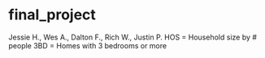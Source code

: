 # final_project
Jessie H., Wes A., Dalton F., Rich W., Justin P. 
HOS = Household size by # people
3BD = Homes with 3 bedrooms or more
